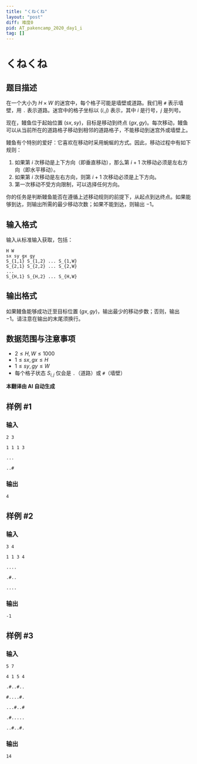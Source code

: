 ```yaml
---
title: "くねくね"
layout: "post"
diff: 难度0
pid: AT_pakencamp_2020_day1_i
tag: []
---
```


# くねくね

## 题目描述

在一个大小为 $H \times W$ 的迷宫中，每个格子可能是墙壁或道路。我们用 `#` 表示墙壁，用 `.` 表示道路。迷宫中的格子坐标以 $(i, j)$ 表示，其中 $i$ 是行号，$j$ 是列号。

现在，鳗鱼位于起始位置 $(sx, sy)$，目标是移动到终点 $(gx, gy)$。每次移动，鳗鱼可以从当前所在的道路格子移动到相邻的道路格子，不能移动到迷宫外或墙壁上。

鳗鱼有个特别的爱好：它喜欢在移动时采用蜿蜒的方式。因此，移动过程中有如下规则：

1. 如果第 $i$ 次移动是上下方向（即垂直移动），那么第 $i+1$ 次移动必须是左右方向（即水平移动）。
2. 如果第 $i$ 次移动是左右方向，则第 $i+1$ 次移动必须是上下方向。
3. 第一次移动不受方向限制，可以选择任何方向。

你的任务是判断鳗鱼能否在遵循上述移动规则的前提下，从起点到达终点。如果能够到达，则输出所需的最少移动次数；如果不能到达，则输出 $-1$。

## 输入格式

输入从标准输入获取，包括：

```
H W
sx sy gx gy
S_{1,1} S_{1,2} ... S_{1,W}
S_{2,1} S_{2,2} ... S_{2,W}
...
S_{H,1} S_{H,2} ... S_{H,W}
```

## 输出格式

如果鳗鱼能够成功迁至目标位置 $(gx, gy)$，输出最少的移动步数；否则，输出 $-1$。请注意在输出的末尾须换行。

## 数据范围与注意事项

- $2 \leq H, W \leq 1000$
- $1 \leq sx, gx \leq H$
- $1 \leq sy, gy \leq W$
- 每个格子状态 $S_{i,j}$ 仅会是 `.`（道路）或 `#`（墙壁）

 **本翻译由 AI 自动生成**

## 样例 #1

### 输入

```
2 3
1 1 1 3
...
..#
```

### 输出

```
4
```

## 样例 #2

### 输入

```
3 4
1 1 3 4
....
.#..
....
```

### 输出

```
-1
```

## 样例 #3

### 输入

```
5 7
4 1 5 4
.#..#..
#....#.
...#..#
.#.....
..#..#.
```

### 输出

```
14
```

